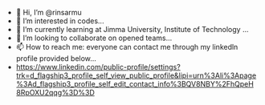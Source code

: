 - 👋 Hi, I’m @rinsarmu
- 👀 I’m interested in codes...
- 🌱 I’m currently learning at Jimma University, Institute of Technology ...
- 💞️ I’m looking to collaborate on opened teams...
- 📫 How to reach me: everyone can contact me through my linkedln profile provided below...
- https://www.linkedin.com/public-profile/settings?trk=d_flagship3_profile_self_view_public_profile&lipi=urn%3Ali%3Apage%3Ad_flagship3_profile_self_edit_contact_info%3BQV8NBY%2FhQpeH8RpOXU2qqg%3D%3D

<!---
rinsarmu/rinsarmu is a ✨ special ✨ repository because its `README.md` (this file) appears on your GitHub profile.
You can click the Preview link to take a look at your changes.
--->
